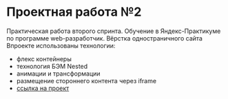 # Проектная работа №2
Практическая работа второго спринта. Обучение в Яндекс-Практикуме  
по программе web-разработчик. Вёрстка одностраничного сайта  
Впроекте использованы технологии:  
 
* флекс контейнеры  
* технология БЭМ Nested  
* анимации и трансформации  
* размещение стороннего контента через iframe  
* [ссылка на проект](https://romananurov.github.io/how-to-learn/index.html)




 
